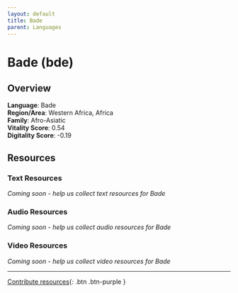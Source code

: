 ```yaml
---
layout: default
title: Bade
parent: Languages
---
```


# Bade (bde)

## Overview

**Language**: Bade  
**Region/Area**: Western Africa, Africa  
**Family**: Afro-Asiatic  
**Vitality Score**: 0.54  
**Digitality Score**: -0.19  

## Resources

### Text Resources
*Coming soon - help us collect text resources for Bade*

### Audio Resources
*Coming soon - help us collect audio resources for Bade*

### Video Resources
*Coming soon - help us collect video resources for Bade*

---

[Contribute resources](https://fairtrain.github.io/){: .btn .btn-purple }
